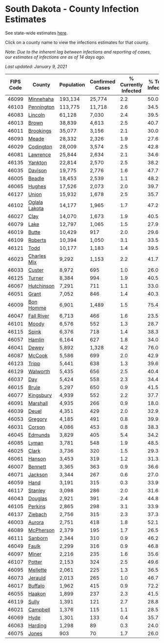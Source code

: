 # South Dakota - County Infection Estimates

See state-wide estimates [here](/infections/us-sd).

Click on a county name to view the infections estimates for that county.

*Note: Due to the inherent lag between infections and reporting of cases, our estimates of infections are as of 14 days ago.*

*Last updated: January 9, 2021*

|   FIPS Code |                         County |   Population |   Confirmed Cases |   % Currently Infected |   % Total Infected |
|-------------|--------------------------------|--------------|-------------------|------------------------|--------------------|
|       46099 |         [Minnehaha](minnehaha) |      193,134 |            25,774 |                    2.2 |               50.0 |
|       46103 |       [Pennington](pennington) |      113,775 |            11,718 |                    2.6 |               34.5 |
|       46083 |             [Lincoln](lincoln) |       61,128 |             7,030 |                    2.4 |               39.5 |
|       46013 |                 [Brown](brown) |       38,839 |             4,613 |                    2.5 |               40.7 |
|       46011 |         [Brookings](brookings) |       35,077 |             3,156 |                    2.1 |               30.0 |
|       46093 |                 [Meade](meade) |       28,332 |             2,326 |                    1.9 |               27.6 |
|       46029 |         [Codington](codington) |       28,009 |             3,574 |                    2.5 |               42.8 |
|       46081 |           [Lawrence](lawrence) |       25,844 |             2,634 |                    2.1 |               34.6 |
|       46135 |             [Yankton](yankton) |       22,814 |             2,570 |                    2.5 |               38.2 |
|       46035 |             [Davison](davison) |       19,775 |             2,776 |                    1.6 |               47.7 |
|       46005 |               [Beadle](beadle) |       18,453 |             2,539 |                    1.1 |               48.2 |
|       46065 |               [Hughes](hughes) |       17,526 |             2,073 |                    2.0 |               39.7 |
|       46127 |                 [Union](union) |       15,932 |             1,678 |                    2.5 |               35.7 |
|       46102 | [Oglala Lakota](oglala-lakota) |       14,177 |             1,965 |                    1.7 |               47.2 |
|       46027 |                   [Clay](clay) |       14,070 |             1,673 |                    1.9 |               40.5 |
|       46079 |                   [Lake](lake) |       12,797 |             1,065 |                    1.5 |               27.9 |
|       46019 |                 [Butte](butte) |       10,429 |               917 |                    2.0 |               29.6 |
|       46109 |             [Roberts](roberts) |       10,394 |             1,050 |                    3.1 |               33.5 |
|       46121 |                   [Todd](todd) |       10,177 |             1,183 |                    1.4 |               39.5 |
|       46023 |     [Charles Mix](charles-mix) |        9,292 |             1,153 |                    2.2 |               41.7 |
|       46033 |               [Custer](custer) |        8,972 |               695 |                    1.0 |               26.0 |
|       46125 |               [Turner](turner) |        8,384 |               994 |                    1.9 |               40.5 |
|       46067 |       [Hutchinson](hutchinson) |        7,291 |               711 |                    1.1 |               33.0 |
|       46051 |                 [Grant](grant) |        7,052 |               846 |                    1.4 |               40.3 |
|       46009 |         [Bon Homme](bon-homme) |        6,901 |             1,489 |                    1.5 |               75.4 |
|       46047 |       [Fall River](fall-river) |        6,713 |               466 |                    1.6 |               23.5 |
|       46101 |                 [Moody](moody) |        6,576 |               552 |                    1.3 |               28.7 |
|       46115 |                 [Spink](spink) |        6,376 |               718 |                    1.4 |               38.3 |
|       46057 |               [Hamlin](hamlin) |        6,164 |               627 |                    1.8 |               34.0 |
|       46041 |                 [Dewey](dewey) |        5,892 |             1,328 |                    4.2 |               76.0 |
|       46087 |               [McCook](mccook) |        5,586 |               699 |                    2.0 |               42.9 |
|       46123 |                 [Tripp](tripp) |        5,441 |               638 |                    1.3 |               39.6 |
|       46129 |           [Walworth](walworth) |        5,435 |               656 |                    2.5 |               40.4 |
|       46037 |                     [Day](day) |        5,424 |               558 |                    2.3 |               34.4 |
|       46015 |                 [Brule](brule) |        5,297 |               650 |                    0.9 |               41.5 |
|       46077 |         [Kingsbury](kingsbury) |        4,939 |               552 |                    2.2 |               37.7 |
|       46091 |           [Marshall](marshall) |        4,935 |               266 |                    0.9 |               18.0 |
|       46039 |                 [Deuel](deuel) |        4,351 |               429 |                    2.0 |               32.9 |
|       46053 |             [Gregory](gregory) |        4,185 |               491 |                    0.8 |               39.9 |
|       46031 |               [Corson](corson) |        4,086 |               453 |                    0.8 |               38.3 |
|       46045 |             [Edmunds](edmunds) |        3,829 |               405 |                    5.4 |               34.2 |
|       46085 |                 [Lyman](lyman) |        3,781 |               548 |                    1.9 |               48.5 |
|       46025 |                 [Clark](clark) |        3,736 |               320 |                    1.5 |               29.3 |
|       46061 |               [Hanson](hanson) |        3,453 |               319 |                    1.2 |               31.3 |
|       46007 |             [Bennett](bennett) |        3,365 |               363 |                    0.9 |               36.6 |
|       46071 |             [Jackson](jackson) |        3,344 |               267 |                    0.6 |               27.0 |
|       46059 |                   [Hand](hand) |        3,191 |               315 |                    0.3 |               33.9 |
|       46117 |             [Stanley](stanley) |        3,098 |               286 |                    2.0 |               31.6 |
|       46043 |             [Douglas](douglas) |        2,921 |               391 |                    2.4 |               44.8 |
|       46105 |             [Perkins](perkins) |        2,865 |               298 |                    3.1 |               33.9 |
|       46137 |             [Ziebach](ziebach) |        2,756 |               315 |                    2.3 |               37.3 |
|       46003 |               [Aurora](aurora) |        2,751 |               418 |                    1.8 |               52.1 |
|       46089 |         [McPherson](mcpherson) |        2,379 |               195 |                    1.7 |               26.5 |
|       46111 |             [Sanborn](sanborn) |        2,344 |               310 |                    0.9 |               46.2 |
|       46049 |                 [Faulk](faulk) |        2,299 |               316 |                    0.9 |               46.8 |
|       46097 |                 [Miner](miner) |        2,216 |               235 |                    1.6 |               35.6 |
|       46107 |               [Potter](potter) |        2,153 |               324 |                    2.5 |               49.6 |
|       46095 |           [Mellette](mellette) |        2,061 |               225 |                    1.3 |               36.5 |
|       46073 |             [Jerauld](jerauld) |        2,013 |               265 |                    1.0 |               46.7 |
|       46017 |             [Buffalo](buffalo) |        1,962 |               415 |                    0.9 |               72.2 |
|       46055 |               [Haakon](haakon) |        1,899 |               237 |                    2.3 |               41.5 |
|       46119 |                 [Sully](sully) |        1,391 |               121 |                    2.7 |               28.8 |
|       46021 |           [Campbell](campbell) |        1,376 |               115 |                    1.1 |               28.5 |
|       46069 |                   [Hyde](hyde) |        1,301 |               133 |                    0.4 |               35.7 |
|       46063 |             [Harding](harding) |        1,298 |                89 |                    0.3 |               24.0 |
|       46075 |                 [Jones](jones) |          903 |                70 |                    1.7 |               26.0 |
